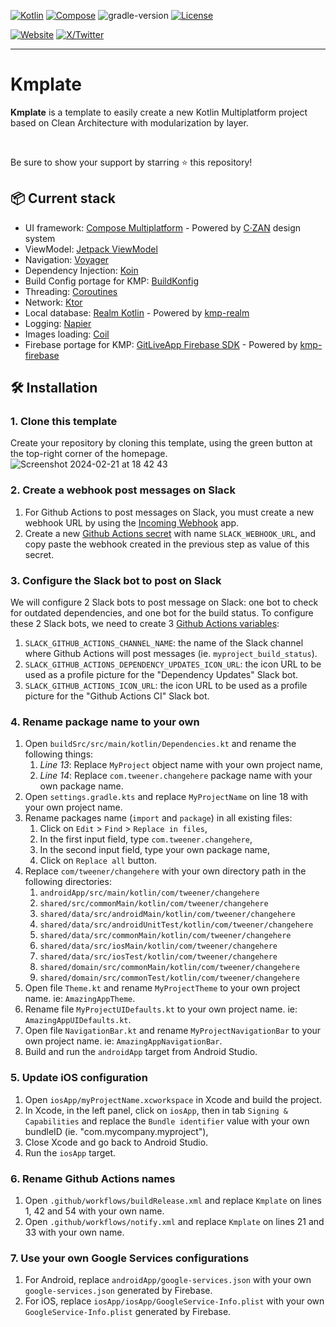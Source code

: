 [![Kotlin](https://img.shields.io/badge/kotlin-2.0.21-blue.svg?logo=kotlin)](http://kotlinlang.org)
[![Compose](https://img.shields.io/badge/compose-1.7.1-blue.svg?logo=jetpackcompose)](https://www.jetbrains.com/lp/compose-multiplatform)
![gradle-version](https://img.shields.io/badge/gradle-8.5.2-blue?logo=gradle)
[![License](https://img.shields.io/badge/License-Apache%202.0-green.svg)](https://opensource.org/licenses/Apache-2.0)

[![Website](https://img.shields.io/badge/Author-vivienmahe.com-purple)](https://vivienmahe.com/)
[![X/Twitter](https://img.shields.io/twitter/follow/VivienMahe)](https://twitter.com/VivienMahe)

---

# Kmplate

**Kmplate** is a template to easily create a new Kotlin Multiplatform project based on Clean Architecture with modularization by layer.

<br>

Be sure to show your support by starring ⭐️ this repository!

## 📦 Current stack
- UI framework: [Compose Multiplatform](https://www.jetbrains.com/lp/compose-multiplatform/) - Powered by [C·ZAN](https://github.com/Tweener/czan/) design system
- ViewModel: [Jetpack ViewModel](https://www.jetbrains.com/help/kotlin-multiplatform-dev/compose-viewmodel.html)
- Navigation: [Voyager](https://github.com/adrielcafe/voyager)
- Dependency Injection: [Koin](https://insert-koin.io/)
- Build Config portage for KMP: [BuildKonfig](https://github.com/yshrsmz/BuildKonfig)
- Threading: [Coroutines](https://kotlinlang.org/docs/coroutines-overview.html)
- Network: [Ktor](https://ktor.io/)
- Local database: [Realm Kotlin](https://realm.io/realm-kotlin/) - Powered by [kmp-realm](https://github.com/Tweener/kmp-bom/tree/main/kmp-realm)
- Logging: [Napier](https://github.com/AAkira/Napier)
- Images loading: [Coil](https://coil-kt.github.io/coil/)
- Firebase portage for KMP: [GitLiveApp Firebase SDK](https://firebaseopensource.com/projects/gitliveapp/firebase-kotlin-sdk/) - Powered by [kmp-firebase](https://github.com/Tweener/kmp-bom/tree/main/kmp-firebase)

## 🛠️ Installation
### 1. Clone this template

Create your repository by cloning this template, using the green button at the top-right corner of the homepage.
![Screenshot 2024-02-21 at 18 42 43](https://github.com/Tweener/kmplate/assets/596985/8e41cc46-c295-431f-904d-df7bf4dbef13)

### 2. Create a webhook post messages on Slack

1. For Github Actions to post messages on Slack, you must create a new webhook URL by using the [Incoming Webhook](https://slack.com/apps/A0F7XDUAZ-incoming-webhooks) app.
2. Create a new [Github Actions secret](https://docs.github.com/en/actions/security-guides/encrypted-secrets) with name `SLACK_WEBHOOK_URL`, and copy paste the webhook created in the previous step as
   value of this secret.

### 3. Configure the Slack bot to post on Slack

We will configure 2 Slack bots to post message on Slack: one bot to check for outdated dependencies, and one bot for the build status.
To configure these 2 Slack bots, we need to create 3 [Github Actions variables](https://docs.github.com/en/actions/learn-github-actions/variables):

1. `SLACK_GITHUB_ACTIONS_CHANNEL_NAME`: the name of the Slack channel where Github Actions will post messages (ie. `myproject_build_status`).
2. `SLACK_GITHUB_ACTIONS_DEPENDENCY_UPDATES_ICON_URL`: the icon URL to be used as a profile picture for the "Dependency Updates" Slack bot.
3. `SLACK_GITHUB_ACTIONS_ICON_URL`: the icon URL to be used as a profile picture for the "Github Actions CI" Slack bot.

### 4. Rename package name to your own

1. Open `buildSrc/src/main/kotlin/Dependencies.kt` and rename the following things:
    1. _Line 13_: Replace `MyProject` object name with your own project name,
    2. _Line 14_: Replace `com.tweener.changehere` package name with your own package name.
2. Open `settings.gradle.kts` and replace `MyProjectName` on line 18 with your own project name.
3. Rename packages name (`import` and `package`) in all existing files:
    1. Click on `Edit` > `Find` > `Replace in files`,
    2. In the first input field, type `com.tweener.changehere`,
    3. In the second input field, type your own package name,
    4. Click on `Replace all` button.
4. Replace `com/tweener/changehere` with your own directory path in the following directories:
    1. `androidApp/src/main/kotlin/com/tweener/changehere`
    2. `shared/src/commonMain/kotlin/com/tweener/changehere`
    3. `shared/data/src/androidMain/kotlin/com/tweener/changehere`
    4. `shared/data/src/androidUnitTest/kotlin/com/tweener/changehere`
    5. `shared/data/src/commonMain/kotlin/com/tweener/changehere`
    6. `shared/data/src/iosMain/kotlin/com/tweener/changehere`
    7. `shared/data/src/iosTest/kotlin/com/tweener/changehere`
    8. `shared/domain/src/commonMain/kotlin/com/tweener/changehere`
    9. `shared/domain/src/commonTest/kotlin/com/tweener/changehere`
5. Open file `Theme.kt` and rename `MyProjectTheme` to your own project name. ie: `AmazingAppTheme`.
6. Rename file `MyProjectUIDefaults.kt` to your own project name. ie: `AmazingAppUIDefaults.kt`.
7. Open file `NavigationBar.kt` and rename `MyProjectNavigationBar` to your own project name. ie: `AmazingAppNavigationBar`.
8. Build and run the `androidApp` target from Android Studio.

### 5. Update iOS configuration

1. Open `iosApp/myProjectName.xcworkspace` in Xcode and build the project.
2. In Xcode, in the left panel, click on `iosApp`, then in tab `Signing & Capabilities` and replace the `Bundle identifier` value with your own bundleID (ie. "com.mycompany.myproject"),
3. Close Xcode and go back to Android Studio.
4. Run the `iosApp` target.

### 6. Rename Github Actions names

1. Open `.github/workflows/buildRelease.xml` and replace `Kmplate` on lines 1, 42 and 54 with your own name.
2. Open `.github/workflows/notify.xml` and replace `Kmplate` on lines 21 and 33 with your own name.

### 7. Use your own Google Services configurations

1. For Android, replace `androidApp/google-services.json` with your own `google-services.json` generated by Firebase.
2. For iOS, replace `iosApp/iosApp/GoogleService-Info.plist` with your own `GoogleService-Info.plist` generated by Firebase.
